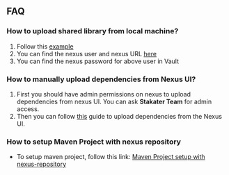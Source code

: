 ## FAQ

### How to upload shared library from local machine?

1. Follow this [example](https://github.com/stakater-lab/java-utility-jar-test)
2. You can find the nexus user and nexus URL [here](./04-routes.md)
3. You can find the nexus password for above user in Vault

### How to manually upload dependencies from Nexus UI?

1. First you should have admin permissions on nexus to upload dependencies from nexus UI. You can ask **Stakater Team** for admin access. 
2. Then you can follow [this](https://help.sonatype.com/repomanager3/user-interface/uploading-components) guide to upload dependencies from the Nexus UI.

### How to setup Maven Project with nexus repository
- To setup maven project, follow this link: [Maven Project setup with nexus-repository](./07-maven-setup.md)
